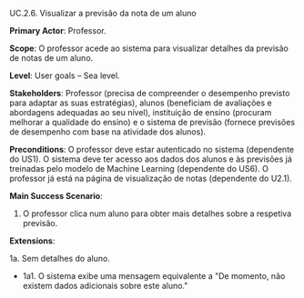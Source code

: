 UC.2.6. Visualizar a previsão da nota de um aluno

**Primary Actor**: Professor.

**Scope**: O professor acede ao sistema para visualizar detalhes da previsão de notas de um aluno.

**Level**: User goals – Sea level.

**Stakeholders**: Professor (precisa de compreender o desempenho previsto para adaptar as suas estratégias), alunos (beneficiam de avaliações e abordagens adequadas ao seu nível), instituição de ensino (procuram melhorar a qualidade do ensino) e o sistema de previsão (fornece previsões de desempenho com base na atividade dos alunos).

**Preconditions**: O professor deve estar autenticado no sistema (dependente do US1). O sistema deve ter acesso aos dados dos alunos e às previsões já treinadas pelo modelo de Machine Learning (dependente do US6). O professor já está na página de visualização de notas (dependente do U2.1).

**Main Success Scenario**:  
1. O professor clica num aluno para obter mais detalhes sobre a respetiva previsão.

**Extensions**:

1a. Sem detalhes do aluno.
- 1a1. O sistema exibe uma mensagem equivalente a "De momento, não existem dados adicionais sobre este aluno."